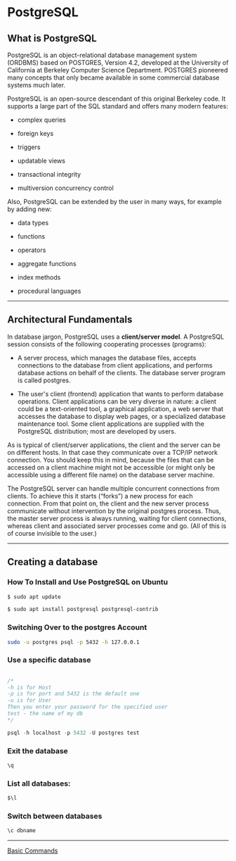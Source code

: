 # PostgreSQL

## What is PostgreSQL

PostgreSQL is an object-relational database management system (ORDBMS) based on POSTGRES, Version 4.2, developed at the University of California at Berkeley Computer Science Department. POSTGRES pioneered many concepts that only became available in some commercial database systems much later.

PostgreSQL is an open-source descendant of this original Berkeley code. It supports a large part of the SQL standard and offers many modern features:

* complex queries

* foreign keys

* triggers

* updatable views

* transactional integrity

* multiversion concurrency control

Also, PostgreSQL can be extended by the user in many ways, for example by adding new: 

* data types

* functions

* operators

* aggregate functions

* index methods

* procedural languages
---
## Architectural Fundamentals

In database jargon, PostgreSQL uses a **client/server model**. A PostgreSQL session consists of the following cooperating processes (programs):

* A server process, which manages the database files, accepts connections to the database from client applications, and performs database actions on behalf of the clients. The database server program is called postgres.

* The user's client (frontend) application that wants to perform database operations. Client applications can be very diverse in nature: a client could be a text-oriented tool, a graphical application, a web server that accesses the database to display web pages, or a specialized database maintenance tool. Some client applications are supplied with the PostgreSQL distribution; most are developed by users.

As is typical of client/server applications, the client and the server can be on different hosts. In that case they communicate over a TCP/IP network connection. You should keep this in mind, because the files that can be accessed on a client machine might not be accessible (or might only be accessible using a different file name) on the database server machine.

The PostgreSQL server can handle multiple concurrent connections from clients. To achieve this it starts (“forks”) a new process for each connection. From that point on, the client and the new server process communicate without intervention by the original postgres process. Thus, the master server process is always running, waiting for client connections, whereas client and associated server processes come and go. (All of this is of course invisible to the user.)

---
## Creating a database

### How To Install and Use PostgreSQL on Ubuntu


```bash
$ sudo apt update  

$ sudo apt install postgresql postgresql-contrib
```
### Switching Over to the postgres Account

```bash
sudo -u postgres psql -p 5432 -h 127.0.0.1
```

### Use a specific database

```sql

/*
-h is for Host
-p is for port and 5432 is the default one
-u is for User
Then you enter your password for the specified user
test - the name of my db
*/

psql -h localhost -p 5432 -U postgres test
```

### Exit the database

```sql
\q
```


### List all databases:

```sql
$\l
```

### Switch between databases

```sql
\c dbname
```
---

[Basic Commands](./basic.md)